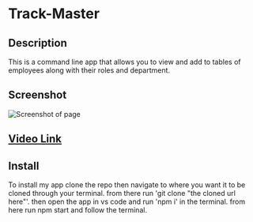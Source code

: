 # Track-Master

## Description
This is a command line app that allows you to view and add to tables of employees along with their roles and department.

## Screenshot
![Screenshot of page](./public/images/)


## [Video Link]()

## Install
To install my app clone the repo then navigate to where you want it to be cloned through your terminal. from there run 'git clone "the cloned url here"'. then open the app in vs code and run 'npm i' in the terminal. from here run npm start and follow the terminal.